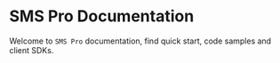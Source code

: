 # SMS Pro Documentation
Welcome to `SMS Pro` documentation, find quick start, code samples and client SDKs.